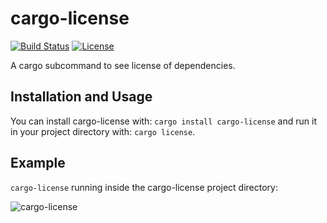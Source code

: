# cargo-license

[![Build Status](https://secure.travis-ci.org/onur/cargo-license.svg?branch=master)](https://travis-ci.org/onur/cargo-license)
[![License](https://img.shields.io/badge/license-MIT-blue.svg)](https://raw.githubusercontent.com/onur/cargo-license/master/LICENSE)

A cargo subcommand to see license of dependencies.


## Installation and Usage

You can install cargo-license with: `cargo install cargo-license` and
run it in your project directory with: `cargo license`.


## Example

`cargo-license` running inside the cargo-license project directory:

![cargo-license](https://i.imgur.com/9KARkwP.png)

